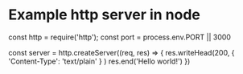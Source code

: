 # Example http server in node
const http = require('http');
const port = process.env.PORT || 3000

const server = http.createServer((req, res) => {
	res.writeHead(200, { 'Content-Type': 'text/plain' } )
	res.end('Hello world!')
})
